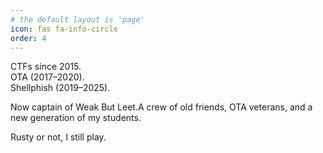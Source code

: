 ```yaml
---
# the default layout is 'page'
icon: fas fa-info-circle
order: 4
---
```


CTFs since 2015.<br>
OTA (2017–2020).<br>
Shellphish (2019–2025).

Now captain of Weak But Leet.A crew of old friends, OTA veterans, and a new generation of my students.

Rusty or not, I still play.
